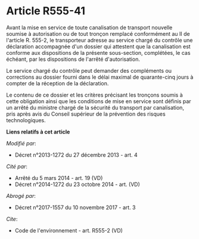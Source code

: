 # Article R555-41

Avant la mise en service de toute canalisation de transport nouvelle soumise à autorisation ou de tout tronçon remplacé
conformément au II de l'article R. 555-2, le transporteur adresse au service chargé du contrôle une déclaration accompagnée
d'un dossier qui attestent que la canalisation est conforme aux dispositions de la présente sous-section, complétées, le cas
échéant, par les dispositions de l'arrêté d'autorisation.

Le service chargé du contrôle peut demander des compléments ou corrections au dossier fourni dans le délai maximal de
quarante-cinq jours à compter de la réception de la déclaration.

Le contenu de ce dossier et les critères précisant les tronçons soumis à cette obligation ainsi que les conditions de mise en
service sont définis par un arrêté du ministre chargé de la sécurité du transport par canalisation, pris après avis du
Conseil supérieur de la prévention des risques technologiques.

**Liens relatifs à cet article**

_Modifié par_:

  - Décret n°2013-1272 du 27 décembre 2013 - art. 4

_Cité par_:

  - Arrêté du 5 mars 2014 - art. 19 (VD)
  - Décret n°2014-1272 du 23 octobre 2014 - art. (VD)

_Abrogé par_:

  - Décret n°2017-1557 du 10 novembre 2017 - art. 3

_Cite_:

  - Code de l'environnement - art. R555-2 (VD)
